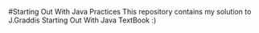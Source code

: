 #Starting Out With Java Practices
This repository contains my solution to J.Graddis Starting Out With Java TextBook :)